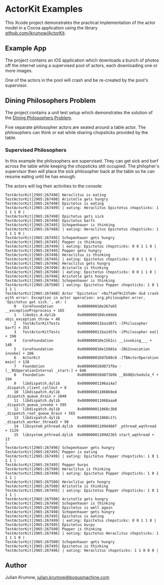 # ActorKit Examples

This Xcode project demonstrates the practical implementation of the actor model in a Cocoa application using the library [github.com/jkrumow/ActorKit](https://github.com/jkrumow/ActorKit).

## Example App

The project contains an iOS application which downloads a bunch of photos off the internet using a supervised pool of actors, each downloading one or more images.

One of the actors in the pool will crash and be re-created by the pool's supervisor.

## Dining Philosophers Problem

The project contains a unit test setup which demonstrates the solution of the [Dining Philosophers Problem](https://en.wikipedia.org/wiki/Dining_philosophers_problem).

Five separate philosopher actors are seated around a table actor. The philosophers can think or eat while sharing chopsticks provided by the table.

### Supervised Philosophers

In this example the philosophers are supervised. They can get sick and barf across the table while keeping the chopsticks still occupied. The philopher's supervisor then will place the sick philosopher back at the table so he can resume eating until he has enough.

The actors will log their activities to the console:

```
TestActorKit[2965:267496] Heraclitus is eating
TestActorKit[2965:267498] Aristotle gets hungry
TestActorKit[2965:267498] Epictetus is eating
TestActorKit[2965:267499] | eating: Heraclitus Epictetus chopsticks: 1 1 1 1 0 |
TestActorKit[2965:267498] Epictetus gets sick
TestActorKit[2965:267498] Epictetus barfs
TestActorKit[2965:267495] Schopenhauer is thinking
TestActorKit[2965:267488] | eating: Heraclitus Epictetus chopsticks: 1 1 1 1 0 |
TestActorKit[2965:267495] Schopenhauer gets hungry
TestActorKit[2965:267495] Popper is thinking
TestActorKit[2965:267499] | eating: Epictetus chopsticks: 0 0 1 1 0 |
TestActorKit[2965:267495] Popper gets hungry
TestActorKit[2965:267496] Heraclitus is thinking
TestActorKit[2965:267495] | eating: Epictetus chopsticks: 0 0 1 1 0 |
TestActorKit[2965:267496] Heraclitus gets hungry
TestActorKit[2965:267496] Aristotle is thinking
TestActorKit[2965:267500] | eating: Epictetus chopsticks: 0 0 1 1 0 |
TestActorKit[2965:267496] Aristotle gets hungry
TestActorKit[2965:267496] Schopenhauer is thinking
TestActorKit[2965:267500] | eating: Epictetus Popper chopsticks: 1 0 1 1 1 |
TestActorKit[2965:267488] Actor 'Epictetus' <0x7fa479c23fa0> did crash with error: Exception in actor operation: org.philosopher.error, 'Epictetus got sick.', at: (
	0   CoreFoundation           0x000000010e267e65 __exceptionPreprocess + 165
	1   libobjc.A.dylib          0x000000010dce0deb objc_exception_throw + 48
	2   TestActorKitTests        0x000000011ba1d6f1 -[Philosopher barf] + 353
	3   TestActorKitTests        0x000000011ba1d57e -[Philosopher eat] + 398
	4   CoreFoundation           0x000000010e1561cc __invoking___ + 140
	5   CoreFoundation           0x000000010e15601e -[NSInvocation invoke] + 286
	6   ActorKit                 0x000000010d7b80c0 -[TBActorOperation main] + 128
	7   Foundation               0x000000010d873f8a -[__NSOperationInternal _start:] + 646
	8   Foundation               0x000000010d873b9b __NSOQSchedule_f + 194
	9   libdispatch.dylib        0x00000001106a14a7 _dispatch_client_callout + 8
	10  libdispatch.dylib        0x000000011068b0e8 _dispatch_queue_drain + 1048
	11  libdispatch.dylib        0x000000011068aaa0 _dispatch_queue_invoke + 595
	12  libdispatch.dylib        0x000000011068c3b8 _dispatch_root_queue_drain + 565
	13  libdispatch.dylib        0x000000011068c17c _dispatch_worker_thread3 + 98
	14  libsystem_pthread.dylib  0x00000001109d468f _pthread_wqthread + 1129
	15  libsystem_pthread.dylib  0x00000001109d2365 start_wqthread + 13
)
TestActorKit[2965:267496] Schopenhauer gets hungry
TestActorKit[2965:267495] Popper is eating
TestActorKit[2965:267499] | eating: Epictetus Popper chopsticks: 1 0 1 1 1 |
TestActorKit[2965:267495] Popper burps
TestActorKit[2965:267500] Heraclitus is thinking
TestActorKit[2965:267498] | eating: Epictetus Popper chopsticks: 1 0 1 1 1 |
TestActorKit[2965:267500] Heraclitus gets hungry
TestActorKit[2965:267500] Aristotle is thinking
TestActorKit[2965:267495] | eating: Epictetus Popper chopsticks: 1 0 1 1 1 |
TestActorKit[2965:267500] Aristotle gets hungry
TestActorKit[2965:267498] Schopenhauer is thinking
TestActorKit[2965:267500] Epictetus is well again
TestActorKit[2965:267498] Schopenhauer gets hungry
TestActorKit[2965:267495] Epictetus is eating
TestActorKit[2965:267499] | eating: Epictetus chopsticks: 0 0 1 1 0 |
TestActorKit[2965:267495] Epictetus burps
TestActorKit[2965:267500] Popper is thinking
TestActorKit[2965:267496] | eating: Epictetus Heraclitus chopsticks: 1 1 1 1 0 |
TestActorKit[2965:267500] Schopenhauer gets hungry
TestActorKit[2965:267495] Epictetus is thinking
TestActorKit[2965:267496] | eating: Heraclitus chopsticks: 1 1 0 0 0 |
```

## Author

Julian Krumow, julian.krumow@bogusmachine.com
